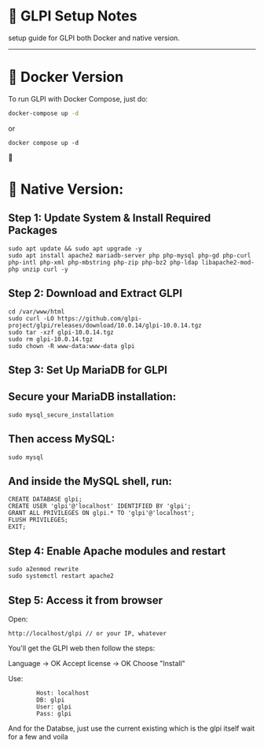 # 🧠 GLPI Setup Notes

setup guide for GLPI both Docker and native version.

---

# 🐳 Docker Version

To run GLPI with Docker Compose, just do:

```bash
docker-compose up -d
```
or
```
docker compose up -d
```
🗿

# 🦅 Native Version:
## Step 1: Update System & Install Required Packages
```
sudo apt update && sudo apt upgrade -y
sudo apt install apache2 mariadb-server php php-mysql php-gd php-curl php-intl php-xml php-mbstring php-zip php-bz2 php-ldap libapache2-mod-php unzip curl -y
```
## Step 2: Download and Extract GLPI
```
cd /var/www/html
sudo curl -LO https://github.com/glpi-project/glpi/releases/download/10.0.14/glpi-10.0.14.tgz
sudo tar -xzf glpi-10.0.14.tgz
sudo rm glpi-10.0.14.tgz
sudo chown -R www-data:www-data glpi
```
## Step 3: Set Up MariaDB for GLPI

## Secure your MariaDB installation:
```
sudo mysql_secure_installation
```
## Then access MySQL:
```
sudo mysql
```
## And inside the MySQL shell, run:
```
CREATE DATABASE glpi;
CREATE USER 'glpi'@'localhost' IDENTIFIED BY 'glpi';
GRANT ALL PRIVILEGES ON glpi.* TO 'glpi'@'localhost';
FLUSH PRIVILEGES;
EXIT;
```
## Step 4: Enable Apache modules and restart
```
sudo a2enmod rewrite
sudo systemctl restart apache2
```
## Step 5: Access it from browser

Open:
```
http://localhost/glpi // or your IP, whatever
```
You'll get the GLPI web then follow the steps:

Language → OK
Accept license → OK
Choose "Install"

Use:
```
        Host: localhost
        DB: glpi
        User: glpi
        Pass: glpi
```

And for the Databse, just use the current existing which is the glpi itself
wait for a few and voila
